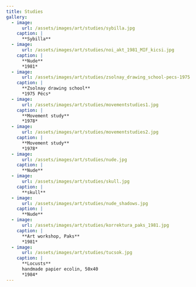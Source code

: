 ```yaml
---
title: Studies
gallery:
  - image:
      url: /assets/images/art/studies/sybilla.jpg
    caption: |
      **Sybilla**
  - image:
      url: /assets/images/art/studies/noi_akt_1981_MIF_kicsi.jpg
    caption: |
      **Nude**
      *1981*
  - image:
      url: /assets/images/art/studies/zsolnay_drawing_school-pecs-1975.jpg
    caption: |
      **Zsolnay drawing school**
      *1975 Pécs*
  - image:
      url: /assets/images/art/studies/movementstudies1.jpg
    caption: |
      **Movement study**
      *1978*
  - image:
      url: /assets/images/art/studies/movementstudies2.jpg
    caption: |
      **Movement study**
      *1978*
  - image:
      url: /assets/images/art/studies/nude.jpg
    caption: |
      **Nude**
  - image:
      url: /assets/images/art/studies/skull.jpg
    caption: |
      **skull**
  - image:
      url: /assets/images/art/studies/nude_shadows.jpg
    caption: |
      **Nude**
  - image:
      url: /assets/images/art/studies/korrektura_paks_1981.jpg
    caption: |
      **Art workshop, Paks**
      *1981*
  - image:
      url: /assets/images/art/studies/tucsok.jpg
    caption: |
      **Locusts**
      handmade papier ecolin, 50x40
      *1984*
---
```


